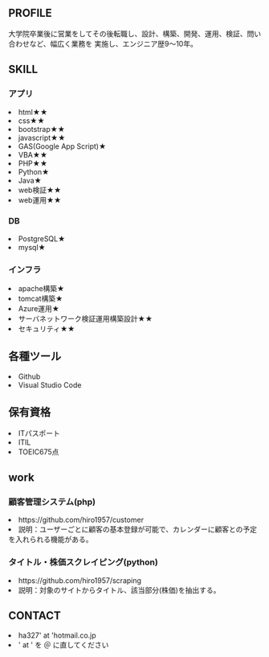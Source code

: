 


<h2>PROFILE</h2>
<p>大学院卒業後に営業をしてその後転職し、設計、構築、開発、運用、検証、問い合わせなど、幅広く業務を
実施し、エンジニア歴9～10年。</p>

<h2>SKILL</h2>

<h3>アプリ</h3>
<li>html★★</li>
<li>css★★</li>
<li>bootstrap★★</li>
<li>javascript★★</li>
<li>GAS(Google App Script)★</li>
<li>VBA★★</li>
<li>PHP★★</li>
<li>Python★</li>
<li>Java★</li>
<li>web検証★★</li>
<li>web運用★★</li>

<h3>DB</h3>
<li>PostgreSQL★</li>
<li>mysql★</li>

<h3>インフラ</h3>
<li>apache構築★</li>
<li>tomcat構築★</li>
<li>Azure運用★</li>
<li>サーバネットワーク検証運用構築設計★★</li>
<li>セキュリティ★★</li>

## 各種ツール
<li>Github</li>
<li>Visual Studio Code</li>

<h2>保有資格</h2>
<li>ITパスポート</li>
<li>ITIL</li>
<li>TOEIC675点</li>

<h2>work</h2>
<h3>顧客管理システム(php)</h3>
<li>https://github.com/hiro1957/customer</li>
<li>説明：ユーザーごとに顧客の基本登録が可能で、カレンダーに顧客との予定を入れられる機能がある。</li>
<h3>タイトル・株価スクレイピング(python)</h3>
<li>https://github.com/hiro1957/scraping</li>
<li>説明：対象のサイトからタイトル、該当部分(株価)を抽出する。</li>




<h2>CONTACT</h2>
<li>ha327' at 'hotmail.co.jp</li>
<li>' at ' を ＠ に直してください</li>
